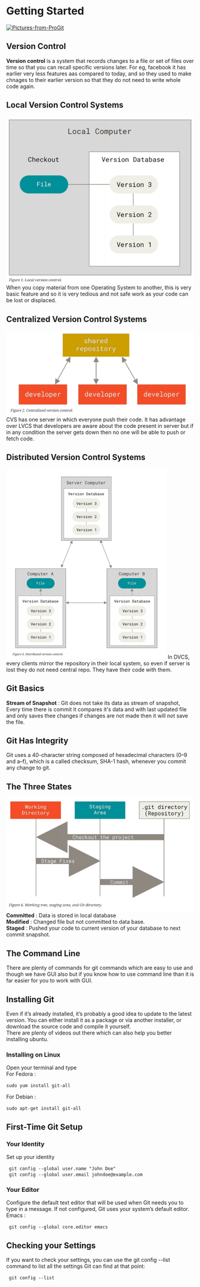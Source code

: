 # Getting Started
[![Pictures-from-ProGit](https://img.shields.io/badge/Pictures%20from-ProGit-yellow.svg)](https://git-scm.com/book/en/v2)

## Version Control
**Version control** is a system that records changes to a file or set of files over time so that you can recall specific versions later. For eg, facebook it has earlier very less features aas compared to today, and so they used to make chnages to their earlier version so that they do not need to write whole code again.<br>

## Local Version Control Systems
<img src="https://github.com/Nehasingh1300/TheOpenSourceGuide/blob/master/Module%202/resources/lvcs.PNG" >
When you copy material from one Operating System to another, this is very basic feature and so it is very tedious and not safe work as your code can be lost or displaced.<br>

## Centralized Version Control Systems
<img src="https://github.com/Nehasingh1300/TheOpenSourceGuide/blob/master/Module%202/resources/cvcs.PNG" >
CVS has one server in which everyone push their code. It has advantage over LVCS that developers are aware about the code present in server but if in any condition the server gets down then no one will be able to push or fetch code.<br>

## Distributed Version Control Systems
<img src="https://github.com/Nehasingh1300/TheOpenSourceGuide/blob/master/Module%202/resources/dvcs.PNG" >
In DVCS, every clients mirror the repository in their local system, so even if server is lost they do not need central repo. They have their code with them.<br>

## Git Basics
**Stream of Snapshot** : Git does not take its data as stream of snapshot, Every time there is commit it compares it's data and with last updated file and only saves thee changes if changes are not made then it will not save the file.

## Git Has Integrity
Git uses a 40-character string composed of hexadecimal characters (0–9 and a–f), which is a called checksum,  SHA-1 hash, whenever you commit any change to git.

## The Three States
<img src="https://github.com/Nehasingh1300/TheOpenSourceGuide/blob/master/Module%202/resources/threestage.PNG" ><br>
**Committed** : Data is stored in local database<br>
**Modified** : Changed file but not committed to data base.<br>
**Staged** : Pushed your code to current version of your database to next commit snapshot.<br>

## The Command Line
There are plenty of commands for git commands which are easy to use and though we have GUI also but if you know how to use command line than it is far easier for you to work with GUI.

## Installing Git
Even if it’s already installed, it’s probably a good idea to update to the latest version. You can either install it as a package or via another installer, or download the source code and compile it yourself.<br>
There are plenty of videos out there which can also help you better installing ubuntu. 
### Installing on Linux
Open your terminal and type<br>For Fedora :
```
sudo yum install git-all
```
For Debian :
```
sudo apt-get install git-all
```
## First-Time Git Setup
### Your Identity
Set up your identity
```
 git config --global user.name "John Doe"
 git config --global user.email johndoe@example.com
```
### Your Editor
Configure the default text editor that will be used when Git needs you to type in a message. If not configured, Git uses your system’s default editor.
Emacs :
```
 git config --global core.editor emacs
```
## Checking your Settings
If you want to check your settings, you can use the git config --list command to list all the settings Git can find at that point:
```
 git config --list
```
